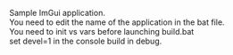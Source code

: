 Sample ImGui application.  
You need to edit the name of the application in the bat file.  
You need to init vs vars before launching build.bat  
set devel=1 in the console build in debug.  
